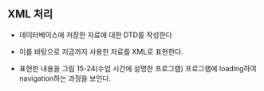 ## XML 처리

- 데이터베이스에 저장한 자료에 대한 DTD를 작성한다

- 이를 바탕으로 지금까지 사용한 자료를 XML로 표현한다.

- 표현한 내용을 그림 15-24(수업 시간에 설명한 프로그램) 프로그램에 loading하여 navigation하는 과정을 보인다.
